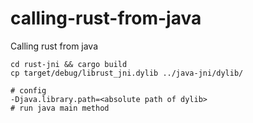 # calling-rust-from-java

Calling rust from java

```shell
cd rust-jni && cargo build
cp target/debug/librust_jni.dylib ../java-jni/dylib/

# config
-Djava.library.path=<absolute path of dylib>
# run java main method
```

